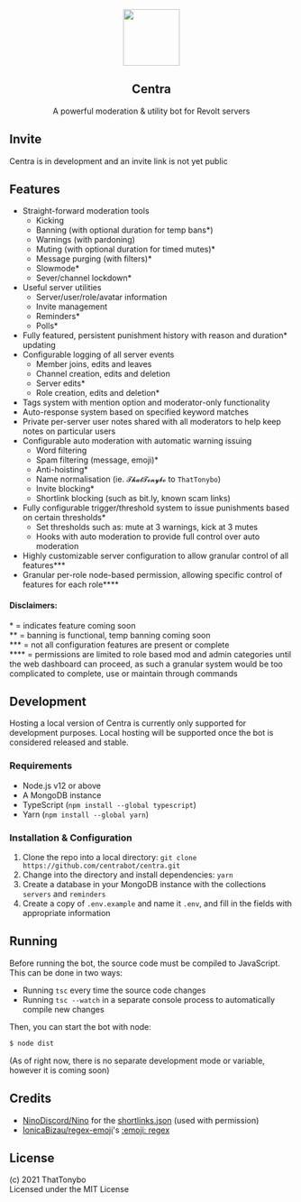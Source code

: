 <div align='center'>
    <img src='https://i.imgur.com/FJe0DmY.png' width='100'>
    <h2>Centra</h2>
    <p>A powerful moderation & utility bot for Revolt servers</p>
</div>

## Invite
Centra is in development and an invite link is not yet public

## Features
- Straight-forward moderation tools
    - Kicking
    - Banning (with optional duration for temp bans*)
    - Warnings (with pardoning)
    - Muting (with optional duration for timed mutes)*
    - Message purging (with filters)*
    - Slowmode*
    - Sever/channel lockdown*
- Useful server utilities
    - Server/user/role/avatar information
    - Invite management
    - Reminders*
    - Polls*
- Fully featured, persistent punishment history with reason and duration* updating
- Configurable logging of all server events
    - Member joins, edits and leaves
    - Channel creation, edits and deletion
    - Server edits*
    - Role creation, edits and deletion*
- Tags system with mention option and moderator-only functionality
- Auto-response system based on specified keyword matches
- Private per-server user notes shared with all moderators to help keep notes on particular users
- Configurable auto moderation with automatic warning issuing
    - Word filtering
    - Spam filtering (message, emoji)*
    - Anti-hoisting*
    - Name normalisation (ie. `𝓣𝓱𝓪𝓽𝓣𝓸𝓷𝔂𝓫𝓸` to `ThatTonybo`)
    - Invite blocking*
    - Shortlink blocking (such as bit.ly, known scam links)
- Fully configurable trigger/threshold system to issue punishments based on certain thresholds*
    - Set thresholds such as: mute at 3 warnings, kick at 3 mutes
    - Hooks with auto moderation to provide full control over auto moderation
- Highly customizable server configuration to allow granular control of all features***
- Granular per-role node-based permission, allowing specific control of features for each role****

#### Disclaimers:
\* = indicates feature coming soon  
\*\* = banning is functional, temp banning coming soon  
\*\*\* = not all configuration features are present or complete  
\*\*\*\* = permissions are limited to role based mod and admin categories until the web dashboard can proceed, as such a granular system would be too complicated to complete, use or maintain through commands

## Development
Hosting a local version of Centra is currently only supported for development purposes. Local hosting will be supported once the bot is considered released and stable.

### Requirements
- Node.js v12 or above
- A MongoDB instance
- TypeScript (`npm install --global typescript`)
- Yarn (`npm install --global yarn`)

### Installation & Configuration
1. Clone the repo into a local directory: `git clone https://github.com/centrabot/centra.git`
2. Change into the directory and install dependencies: `yarn`
3. Create a database in your MongoDB instance with the collections `servers` and `reminders`
4. Create a copy of `.env.example` and name it `.env`, and fill in the fields with appropriate information

## Running
Before running the bot, the source code must be compiled to JavaScript. This can be done in two ways:
- Running `tsc` every time the source code changes
- Running `tsc --watch` in a separate console process to automatically compile new changes

Then, you can start the bot with node:
```bash
$ node dist
```

(As of right now, there is no separate development mode or variable, however it is coming soon)

## Credits
- [NinoDiscord/Nino](https://raw.githubusercontent.com/NinoDiscord/Nino) for the [shortlinks.json](https://github.com/NinoDiscord/Nino/blob/master/assets/shortlinks.json) (used with permission)
- [IonicaBizau/regex-emoji](https://github.com/IonicaBizau/regex-emoji)'s [:emoji: regex](https://github.com/IonicaBizau/regex-emoji/blob/master/test/index.js)

## License
(c) 2021 ThatTonybo  
Licensed under the MIT License